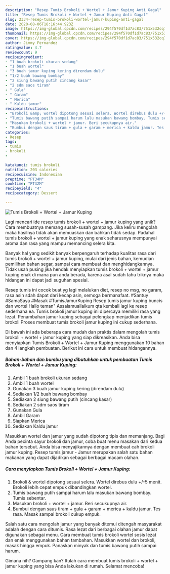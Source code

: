 ```yaml
---
description: "Resep Tumis Brokoli + Wortel + Jamur Kuping Anti Gagal"
title: "Resep Tumis Brokoli + Wortel + Jamur Kuping Anti Gagal"
slug: 2334-resep-tumis-brokoli-wortel-jamur-kuping-anti-gagal
date: 2020-08-06T18:16:44.923Z
image: https://img-global.cpcdn.com/recipes/294f570df1d7ac83/751x532cq70/tumis-brokoli-wortel-jamur-kuping-foto-resep-utama.jpg
thumbnail: https://img-global.cpcdn.com/recipes/294f570df1d7ac83/751x532cq70/tumis-brokoli-wortel-jamur-kuping-foto-resep-utama.jpg
cover: https://img-global.cpcdn.com/recipes/294f570df1d7ac83/751x532cq70/tumis-brokoli-wortel-jamur-kuping-foto-resep-utama.jpg
author: Jimmy Fernandez
ratingvalue: 4.7
reviewcount: 9
recipeingredient:
- "1 buah brokoli ukuran sedang"
- "1 buah wortel"
- "3 buah jamur kuping kering direndam dulu"
- "1/2 buah bawang bombay"
- "2 siung bawang putih cincang kasar"
- "2 sdm saos tiram"
- " Gula"
- " Garam"
- " Merica"
- " Kaldu jamur"
recipeinstructions:
- "Brokoli &amp; wortel dipotong sesuai selera. Wortel direbus dulu +/-5 menit. Brokoli lebih cepat empuk dibandingkan wortel."
- "Tumis bawang putih sampai harum lalu masukan bawang bombay. Tumis sebentar."
- "Masukan brokoli + wortel + jamur. Beri secukupnya air."
- "Bumbui dengan saus tiram + gula + garam + merica + kaldu jamur. Tes rasa. Masak sampai brokoli cukup empuk."
categories:
- Resep
tags:
- tumis
- brokoli
- 

katakunci: tumis brokoli  
nutrition: 203 calories
recipecuisine: Indonesian
preptime: "PT34M"
cooktime: "PT32M"
recipeyield: "4"
recipecategory: Dessert

---
```



![Tumis Brokoli + Wortel + Jamur Kuping](https://img-global.cpcdn.com/recipes/294f570df1d7ac83/751x532cq70/tumis-brokoli-wortel-jamur-kuping-foto-resep-utama.jpg)

Lagi mencari ide resep tumis brokoli + wortel + jamur kuping yang unik? Cara membuatnya memang susah-susah gampang. Jika keliru mengolah maka hasilnya tidak akan memuaskan dan bahkan tidak sedap. Padahal tumis brokoli + wortel + jamur kuping yang enak seharusnya mempunyai aroma dan rasa yang mampu memancing selera kita.

Banyak hal yang sedikit banyak berpengaruh terhadap kualitas rasa dari tumis brokoli + wortel + jamur kuping, mulai dari jenis bahan, kemudian pemilihan bahan segar, sampai cara membuat dan menghidangkannya. Tidak usah pusing jika hendak menyiapkan tumis brokoli + wortel + jamur kuping enak di mana pun anda berada, karena asal sudah tahu triknya maka hidangan ini dapat jadi suguhan spesial.

Resep tumis ini cocok buat yg lagi melalukan diet, resep no msg, no garam, rasa asin sdah dapat dari kecap asin, semoga bermanafaat. #Santuy #SamaSaya #Masak #TumisJamurKuping Resep tumis jamur kuping buncis dan wortel Hallo teman&#34; Assalamuallaikum qta kembali lagi ke resep sederhana ea. Tumis brokoli jamur kuping ini dipercaya memiliki rasa yang lezat. Penambahan jamur kuping sebagai pelengkap menjadikan tumis brokoli Proses membuat tumis brokoli jamur kuping ini cukup sederhana.


Di bawah ini ada beberapa cara mudah dan praktis dalam mengolah tumis brokoli + wortel + jamur kuping yang siap dikreasikan. Anda bisa menyiapkan Tumis Brokoli + Wortel + Jamur Kuping menggunakan 10 bahan dan 4 langkah pembuatan. Berikut ini cara untuk membuat hidangannya.

<!--inarticleads1-->

##### Bahan-bahan dan bumbu yang dibutuhkan untuk pembuatan Tumis Brokoli + Wortel + Jamur Kuping:

1. Ambil 1 buah brokoli ukuran sedang
1. Ambil 1 buah wortel
1. Gunakan 3 buah jamur kuping kering (direndam dulu)
1. Sediakan 1/2 buah bawang bombay
1. Sediakan 2 siung bawang putih (cincang kasar)
1. Sediakan 2 sdm saos tiram
1. Gunakan  Gula
1. Ambil  Garam
1. Siapkan  Merica
1. Sediakan  Kaldu jamur


Masukkan wortel dan jamur yang sudah dipotong tipis dan memanjang. Bagi Anda pecinta sayur brokoli dan jamur, coba buat menu masakan dari kedua bahan tersebut. Anda bisa menyajikannya dengan membuat cah brokoli jamur kuping. Resep tumis jamur - Jamur merupakan salah satu bahan makanan yang dapat dijadikan sebagai berbagai macam olahan. 

<!--inarticleads2-->

##### Cara menyiapkan Tumis Brokoli + Wortel + Jamur Kuping:

1. Brokoli &amp; wortel dipotong sesuai selera. Wortel direbus dulu +/-5 menit. Brokoli lebih cepat empuk dibandingkan wortel.
1. Tumis bawang putih sampai harum lalu masukan bawang bombay. Tumis sebentar.
1. Masukan brokoli + wortel + jamur. Beri secukupnya air.
1. Bumbui dengan saus tiram + gula + garam + merica + kaldu jamur. Tes rasa. Masak sampai brokoli cukup empuk.


Salah satu cara mengolah jamur yang banyak ditemui ditengah masyarakat adalah dengan cara ditumis. Rasa lezat dari berbagai olahan jamur dapat digunakan sebagai menu. Cara membuat tumis brokoli wortel sosis lezat dan enak menggunakan bahan tambahan. Masukkan wortel dan brokoli, masak hingga empuk. Panaskan minyak dan tumis bawang putih sampai harum. 

Gimana nih? Gampang kan? Itulah cara membuat tumis brokoli + wortel + jamur kuping yang bisa Anda lakukan di rumah. Selamat mencoba!
